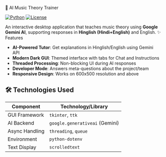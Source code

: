 🎵 AI Music Theory Trainer

[![Python](https://img.shields.io/badge/Python-3.8%2B-blue)](https://www.python.org/)
[![License](https://img.shields.io/badge/License-MIT-green)](LICENSE)

An interactive desktop application that teaches music theory using **Google Gemini AI**, supporting responses in **Hinglish (Hindi+English)** and English.
✨ Features

- **AI-Powered Tutor**: Get explanations in Hinglish/English using Gemini API
- **Modern Dark GUI**: Themed interface with tabs for Chat and Instructions
- **Threaded Processing**: Non-blocking UI during AI responses
- **Developer Mode**: Answers meta-questions about the project/team
- **Responsive Design**: Works on 600x500 resolution and above
## 🛠️ Technologies Used

| Component       | Technology/Library |
|----------------|--------------------|
| GUI Framework  | `tkinter`, `ttk`   |
| AI Backend     | `google.generativeai` (Gemini) |
| Async Handling | `threading`, `queue` |
| Environment    | `python-dotenv`    |
| Text Display   | `scrolledtext`     |
